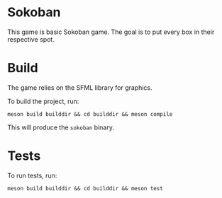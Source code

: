 # Sokoban

This game is basic Sokoban game. The goal is to put every box in their
respective spot.

# Build

The game relies on the SFML library for graphics.

To build the project, run:

`meson build builddir && cd builddir && meson compile`

This will produce the `sokoban` binary.

# Tests

To run tests, run:

`meson build builddir && cd builddir && meson test`
